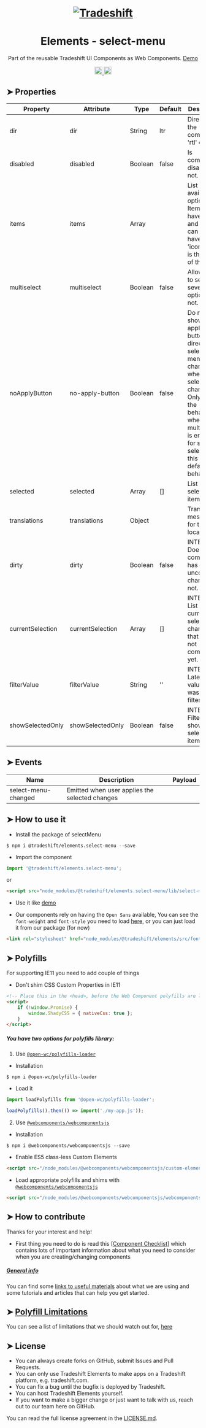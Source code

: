 <h1 align="center">
    <a href="https://tradeshift.com/">
      <img alt="Tradeshift" src="https://tradeshift.com/wp-content/themes/Tradeshift/img/brand/logo-black.png"/>
    </a>
</h1>

<h1 align="center">Elements - select-menu</h1>

<p align="center">
  Part of the reusable Tradeshift UI Components as Web Components.
    <a href="https://tradeshift.github.io/elements/?path=/story/ts-select-menu--default">
      Demo
    </a>
</p>

<p align="center">
    <a href="https://www.npmjs.com/package/@tradeshift/elements.select-menu">
      <img alt="NPM Version" src="https://badgen.net/npm/v/@tradeshift/elements.select-menu" height="20"/>
    </a>
    <a href="https://npmcharts.com/compare/@tradeshift/elements.select-menu?minimal=true">
      <img alt="Downloads per month" src="https://badgen.net/npm/dm/@tradeshift/elements.select-menu" height="20"/>
    </a>
</p>

<style>
  table {
        width:100%;
  }
</style>

## ➤ Properties

| Property | Attribute | Type | Default | Description |
| --- | --- | --- | --- | --- |
| dir | dir | String | ltr | Direction of the component 'rtl' or 'ltr'. |
| disabled | disabled | Boolean | false | Is component disabled or not. |
| items | items | Array |  | List of available options. Item must have 'id' and 'title', it can also have an 'icon' which is the name of the icon |
| multiselect | multiselect | Boolean | false | Allow users to select several options or not. |
| noApplyButton | no-apply-button | Boolean | false | Do not show the apply button and directly emit select-menu-changed when the selection changes. <br> Only affects the behaviour when multiselect is enabled, for single selection this is the default behavior. |
| selected | selected | Array | [] | List of selected items' ids |
| translations | translations | Object |  | Translated messages for the user locale |
| dirty | dirty | Boolean | false | INTERNAL Does component has uncommited changes or not. |
| currentSelection | currentSelection | Array | [] | INTERNAL List of currently selected changes that user not commited yet. |
| filterValue | filterValue | String | '' | INTERNAL Latest input value that was used to filter. |
| showSelectedOnly | showSelectedOnly | Boolean | false | INTERNAL Filter to show only selected items. |

## ➤ Events

| Name                | Description                                    | Payload |
| ------------------- | ---------------------------------------------- | ------- |
| select-menu-changed | Emitted when user applies the selected changes |         |

## ➤ How to use it

- Install the package of selectMenu

```shell
$ npm i @tradeshift/elements.select-menu --save
```

- Import the component

```js
import '@tradeshift/elements.select-menu';
```

or

```html
<script src="node_modules/@tradeshift/elements.select-menu/lib/select-menu.umd.js"></script>
```

- Use it like [demo]("https://tradeshift.github.io/elements/?path=/story/ts-select-menu--default")

- Our components rely on having the `Open Sans` available, You can see the `font-weight` and `font-style` you need to load [here](https://github.com/Tradeshift/elements/blob/master/packages/core/src/fonts.css), or you can just load it from our package (for now)

```html
<link rel="stylesheet" href="node_modules/@tradeshift/elements/src/fonts.css" />
```

## ➤ Polyfills

For supporting IE11 you need to add couple of things

- Don't shim CSS Custom Properties in IE11

```html
<!-- Place this in the <head>, before the Web Component polyfills are loaded -->
<script>
	if (!window.Promise) {
		window.ShadyCSS = { nativeCss: true };
	}
</script>
```

##### You have two options for polyfills library:

1. Use [`@open-wc/polyfills-loader`](https://github.com/open-wc/open-wc/tree/master/packages/polyfills-loader)

- Installation

```shell
$ npm i @open-wc/polyfills-loader
```

- Load it

```js
import loadPolyfills from '@open-wc/polyfills-loader';

loadPolyfills().then(() => import('./my-app.js'));
```

2. Use [`@webcomponents/webcomponentsjs`](https://github.com/webcomponents/polyfills/tree/master/packages/webcomponentsjs)

- Installation

```hell
$ npm i @webcomponents/webcomponentsjs --save
```

- Enable ES5 class-less Custom Elements

```html
<script src="/node_modules/@webcomponents/webcomponentsjs/custom-elements-es5-adapter.js"></script>
```

- Load appropriate polyfills and shims with [`@webcomponents/webcomponentsjs`](https://github.com/webcomponents/webcomponentsjs)

```html
<script src="/node_modules/@webcomponents/webcomponentsjs/webcomponents-loader.js" defer></script>
```

## ➤ How to contribute

Thanks for your interest and help!

- First thing you need to do is read this [[Component Checklist](https://github.com/Tradeshift/elements/wiki/Component-checklist)] which contains lots of important information about what you need to consider when you are creating/changing components

##### [General info](https://github.com/Tradeshift/elements/wiki/Useful-materials-starter)

You can find some [links to useful materials](https://github.com/Tradeshift/elements/wiki/Useful-materials-starter) about what we are using and some tutorials and articles that can help you get started.

## ➤ [Polyfill Limitations](https://github.com/Tradeshift/elements/wiki/Polyfill-Limitations)

You can see a list of limitations that we should watch out for, [here](https://github.com/Tradeshift/elements/wiki/Polyfill-Limitations)

## ➤ License

- You can always create forks on GitHub, submit Issues and Pull Requests.
- You can only use Tradeshift Elements to make apps on a Tradeshift platform, e.g. tradeshift.com.
- You can fix a bug until the bugfix is deployed by Tradeshift.
- You can host Tradeshift Elements yourself.
- If you want to make a bigger change or just want to talk with us, reach out to our team here on GitHub.

You can read the full license agreement in the [LICENSE.md](https://github.com/Tradeshift/elements/blob/master/LICENSE.md).
